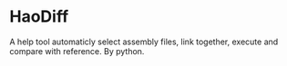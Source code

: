 HaoDiff
=======

A help tool automaticly select assembly files, link together, execute and compare with reference. By python.

